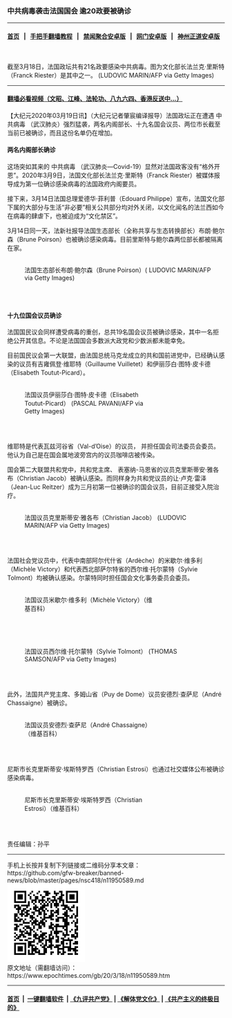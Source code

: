 ### 中共病毒袭击法国国会 逾20政要被确诊
------------------------

#### [首页](https://github.com/gfw-breaker/banned-news/blob/master/README.md) &nbsp;&nbsp;|&nbsp;&nbsp; [手把手翻墙教程](https://github.com/gfw-breaker/guides/wiki) &nbsp;&nbsp;|&nbsp;&nbsp; [禁闻聚合安卓版](https://github.com/gfw-breaker/bn-android) &nbsp;&nbsp;|&nbsp;&nbsp; [网门安卓版](https://github.com/oGate2/oGate) &nbsp;&nbsp;|&nbsp;&nbsp; [神州正道安卓版](https://github.com/SzzdOgate/update) 



<div><img alt="" class="aligncenter wp-post-image" src="https://i.epochtimes.com/assets/uploads/2020/03/GettyImages-1205048445-600x400.jpg"/>
<div class="red16 caption">
 <p>
  截至3月18日，法国政坛共有21名政要感染中共病毒。图为文化部长法兰克·里斯特（Franck Riester）是其中之一。 (LUDOVIC MARIN/AFP via Getty Images)
 </p>
</div>
</div><hr/>

#### [翻墙必看视频（文昭、江峰、法轮功、八九六四、香港反送中...）](https://github.com/gfw-breaker/banned-news/blob/master/pages/link3.md)

<div><p>
 【大纪元2020年03月19日讯】（大纪元记者肇宸编译报导）法国政坛正在遭遇
 <ok href="https://www.epochtimes.com/gb/tag/%E4%B8%AD%E5%85%B1%E7%97%85%E6%AF%92.html">
  中共病毒
 </ok>
 （武汉肺炎）强烈猛袭，两名内阁部长、十九名国会议员、两位市长截至当前已被确诊，而且这份名单仍在增加。
</p>
<h4>
 两名内阁部长确诊
</h4>
<p>
 这场突如其来的
 <ok href="https://www.epochtimes.com/gb/tag/%E4%B8%AD%E5%85%B1%E7%97%85%E6%AF%92.html">
  中共病毒
 </ok>
 （武汉肺炎—Covid-19）显然对法国政客没有“格外开恩”。2020年3月9日，法国文化部长法兰克·里斯特（Franck Riester）被媒体报导成为第一位确诊感染病毒的法国政府内阁要员。
</p>
<p>
 接下来，3月14日法国总理爱德华·菲利普（Edouard Philippe）宣布，法国文化部下属的大部分与生活“非必要”相关公共部分均对外关闭，以文化闻名的法兰西如今在病毒的肆虐下，也被迫成为“文化禁区”。
</p>
<p>
 3月14日同一天，法新社报导法国生态部长（全称共享与生态转换部长）布朗·鲍尔森（Brune Poirson）也被确诊感染病毒。目前里斯特与鲍尔森两位部长都被隔离在家。
</p>
<figure class="wp-caption aligncenter" id="attachment_11950644" style="width: 450px">
 <ok href="https://i.epochtimes.com/assets/uploads/2020/03/GettyImages-1193823662.jpg">
  <img alt="" class="size-medium wp-image-11950644" src="https://i.epochtimes.com/assets/uploads/2020/03/GettyImages-1193823662-450x300.jpg"/>
 </ok>
 <br/><figcaption class="wp-caption-text">
  法国生态部长布朗·鲍尔森（Brune Poirson）( LUDOVIC MARIN/AFP via Getty Images)
 </figcaption><br/>
</figure><br/>
<h4>
 十九位国会议员确诊
</h4>
<p>
 法国国民议会同样遭受病毒的重创，总共19名国会议员被确诊感染，其中一名拒绝公开其信息。不论是法国国会多数派大政党和少数派都未能幸免。
</p>
<p>
 目前国民议会第一大联盟，由法国总统马克龙成立的共和国前进党中，已经确认感染的议员有吉雍佩登·维耶特（Guillaume Vuilletet）和伊丽莎白·图特·皮卡德（Elisabeth Toutut-Picard）。
</p>
<figure class="wp-caption aligncenter" id="attachment_11950643" style="width: 300px">
 <ok href="https://i.epochtimes.com/assets/uploads/2020/03/GettyImages-682246606.jpg">
  <img alt="" class="wp-image-11950643 size-small" src="https://i.epochtimes.com/assets/uploads/2020/03/GettyImages-682246606-300x465.jpg"/>
 </ok>
 <br/><figcaption class="wp-caption-text">
  法国议员伊丽莎白·图特·皮卡德（Elisabeth Toutut-Picard） (PASCAL PAVANI/AFP via Getty Images)
 </figcaption><br/>
</figure><br/>
<p>
 维耶特是代表瓦兹河谷省（Val-d’Oise）的议员， 并担任国会司法委员会委员。他认为自己是在国会属地波旁宫内的议员咖啡店被传染。
</p>
<p>
 国会第二大联盟共和党中，共和党主席、 表塞纳-马恩省的议员克里斯蒂安·雅各布（Christian Jacob）被确认感染。而同样身为共和党议员的让·卢克·雷泽（Jean-Luc Reitzer）成为三月初第一位被确诊的国会议员，目前正接受入院治疗。
</p>
<figure class="wp-caption aligncenter" id="attachment_11950641" style="width: 450px">
 <ok href="https://i.epochtimes.com/assets/uploads/2020/03/GettyImages-1202992208.jpg">
  <img alt="" class="size-medium wp-image-11950641" src="https://i.epochtimes.com/assets/uploads/2020/03/GettyImages-1202992208-450x296.jpg"/>
 </ok>
 <br/><figcaption class="wp-caption-text">
  法国议员克里斯蒂安·雅各布（Christian Jacob） (LUDOVIC MARIN/AFP via Getty Images)
 </figcaption><br/>
</figure><br/>
<p>
 法国社会党议员中，代表中南部阿尔代什省（Ardèche）的米歇尔·维多利（Michèle Victory）和代表西北部萨尔特省的西尔维·托尔蒙特（Sylvie Tolmont）均被确认感染。尔蒙特同时担任国会文化事务委员会委员。
</p>
<figure class="wp-caption aligncenter" id="attachment_11950670" style="width: 300px">
 <ok href="https://i.epochtimes.com/assets/uploads/2020/03/Mvictory.jpg">
  <img alt="" class="wp-image-11950670 size-small" src="https://i.epochtimes.com/assets/uploads/2020/03/Mvictory-300x348.jpg"/>
 </ok>
 <br/><figcaption class="wp-caption-text">
  法国议员米歇尔·维多利（Michèle Victory）（维基百科）
 </figcaption><br/>
</figure><br/>
<figure class="wp-caption aligncenter" id="attachment_11950640" style="width: 450px">
 <ok href="https://i.epochtimes.com/assets/uploads/2020/03/GettyImages-1145334746.jpg">
  <img alt="" class="size-medium wp-image-11950640" src="https://i.epochtimes.com/assets/uploads/2020/03/GettyImages-1145334746-450x300.jpg"/>
 </ok>
 <br/><figcaption class="wp-caption-text">
  法国议员西尔维·托尔蒙特（Sylvie Tolmont） (THOMAS SAMSON/AFP via Getty Images)
 </figcaption><br/>
</figure><br/>
<p>
 此外，法国共产党主席、多姆山省（Puy de Dome）议员安德烈·查萨尼（André Chassaigne）被确诊。
</p>
<figure class="wp-caption aligncenter" id="attachment_11950676" style="width: 300px">
 <ok href="https://i.epochtimes.com/assets/uploads/2020/03/56617bafccb33fa7413598c4c61e9235.jpg">
  <img alt="" class="wp-image-11950676 size-small" src="https://i.epochtimes.com/assets/uploads/2020/03/56617bafccb33fa7413598c4c61e9235-300x400.jpg"/>
 </ok>
 <br/><figcaption class="wp-caption-text">
  法国议员安德烈·查萨尼（André Chassaigne）（维基百科）
 </figcaption><br/>
</figure><br/>
<p>
 尼斯市长克里斯蒂安·埃斯特罗西（Christian Estrosi）也通过社交媒体公布被确诊感染病毒。
</p>
<figure class="wp-caption aligncenter" id="attachment_11950648" style="width: 300px">
 <ok href="https://i.epochtimes.com/assets/uploads/2020/03/Christian_Estrosi_-_2017_24778920307_cropped.jpg">
  <img alt="" class="wp-image-11950648 size-small" src="https://i.epochtimes.com/assets/uploads/2020/03/Christian_Estrosi_-_2017_24778920307_cropped-300x415.jpg"/>
 </ok>
 <br/><figcaption class="wp-caption-text">
  尼斯市长克里斯蒂安·埃斯特罗西（Christian Estrosi）（维基百科）
 </figcaption><br/>
</figure><br/>
<p>
 责任编辑：孙平
</p>
</div>
<hr/>
手机上长按并复制下列链接或二维码分享本文章：<br/>
https://github.com/gfw-breaker/banned-news/blob/master/pages/nsc418/n11950589.md <br/>
<a href='https://github.com/gfw-breaker/banned-news/blob/master/pages/nsc418/n11950589.md'><img src='https://github.com/gfw-breaker/banned-news/blob/master/pages/nsc418/n11950589.md.png'/></a> <br/>
原文地址（需翻墙访问）：https://www.epochtimes.com/gb/20/3/18/n11950589.htm


------------------------
#### [首页](https://github.com/gfw-breaker/banned-news/blob/master/README.md) &nbsp;|&nbsp; [一键翻墙软件](https://github.com/gfw-breaker/nogfw/blob/master/README.md) &nbsp;| [《九评共产党》](https://github.com/gfw-breaker/9ping.md/blob/master/README.md#九评之一评共产党是什么) | [《解体党文化》](https://github.com/gfw-breaker/jtdwh.md/blob/master/README.md) | [《共产主义的终极目的》](https://github.com/gfw-breaker/gczydzjmd.md/blob/master/README.md)


<img src='http://gfw-breaker.win/banned-news/pages/nsc418/n11950589.md' width='0px' height='0px'/>